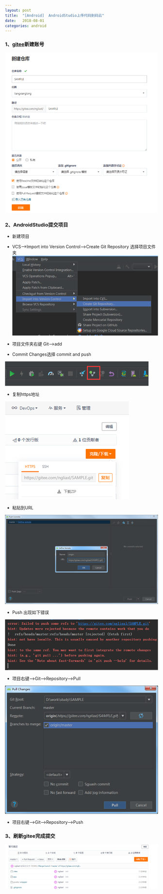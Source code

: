 ```yaml
---
layout: post
title:  "[Android]	AndroidStudio上传代码到码云"
date:   2018-08-01
categories: android
---
```


### 1、[gitee](https://gitee.com/)新建账号

![](/assets/android-img01.png)

### 2、AndroidStudio提交项目
* 新建项目
* VCS-->Import into Version Control-->Create Git Repository  选择项目文件夹
![](/assets/android-img02.jpg)

* 项目文件夹右键 Git-->add
* Commit Changes选择 commit and push

![](/assets/android-img03.png)


* 复制https地址

![](/assets/android-img04.png)

* 粘贴到URL

![](/assets/android-img05.png)

* Push 出现如下错误

![](/assets/android-img06.png)

* 项目右键-->Git-->Repository-->Pull

![](/assets/android-img07.png)

* 项目右键-->Git-->Repository-->Push

### 3、刷新gitee完成提交
![](/assets/android-img08.png)

 
